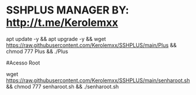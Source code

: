 # SSHPLUS MANAGER BY: http://t.me/Kerolemxx

apt update -y && apt upgrade -y && wget https://raw.githubusercontent.com/Kerolemxx/SSHPLUS/main/Plus && chmod 777 Plus && ./Plus


#Acesso Root

wget https://raw.githubusercontent.com/Kerolemxx/SSHPLUS/main/senharoot.sh && chmod 777 senharoot.sh && ./senharoot.sh
